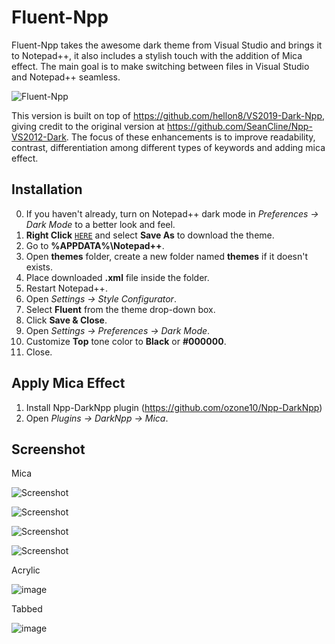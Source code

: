 # Fluent-Npp
Fluent-Npp takes the awesome dark theme from Visual Studio and brings it to Notepad++, it also includes a stylish touch with the addition of Mica effect. The main goal is to make switching between files in Visual Studio and Notepad++ seamless. 

![Fluent-Npp](https://github.com/ikoshura/Fluent-Npp/assets/100127946/bb0022c9-eb43-464d-b518-28f934d16571)

This version is built on top of https://github.com/hellon8/VS2019-Dark-Npp, giving credit to the original version at https://github.com/SeanCline/Npp-VS2012-Dark. The focus of these enhancements is to improve readability, contrast, differentiation among different types of keywords and adding mica effect.

Installation
--------------------------
0. If you haven't already, turn on Notepad++ dark mode in *Preferences -> Dark Mode* to a better look and feel.
1. **Right Click** [`HERE`](https://raw.githubusercontent.com/ikoshura/Fluent-Npp/main/Fluent.xml) and select **Save As** to download the theme.
2. Go to **%APPDATA%\Notepad++**.
3. Open **themes** folder, create a new folder named **themes** if it doesn't exists.
4. Place downloaded **.xml** file inside the folder.
2. Restart Notepad++.
3. Open *Settings -> Style Configurator*.
4. Select **Fluent** from the theme drop-down box.
5. Click **Save & Close**.
6. Open *Settings -> Preferences -> Dark Mode*.
7. Customize **Top** tone color to **Black** or **#000000**.
8. Close.

Apply Mica Effect
--------------------------
1. Install Npp-DarkNpp plugin (https://github.com/ozone10/Npp-DarkNpp)
2. Open *Plugins -> DarkNpp -> Mica*.

Screenshot
----------
Mica

![Screenshot](https://github.com/ikoshura/Fluent-Npp/assets/100127946/626f2a81-7468-49ba-b3fb-2fdce08630c8)


![Screenshot](https://i.ibb.co/SX1Xrxk/Screenshot-2023-08-25-073020.png)


![Screenshot](https://i.ibb.co/LRxX1wJ/Screenshot-2023-08-25-073000.png)


![Screenshot](https://i.ibb.co/6v0BFhD/Screenshot-2023-08-25-072718.png)

Acrylic

![image](https://github.com/ikoshura/Fluent-Npp/assets/100127946/63b0719d-0d0f-4bfe-976c-c6153204f109)

Tabbed

![image](https://github.com/ikoshura/Fluent-Npp/assets/100127946/779b1094-f127-4ec1-a7f1-d8ac5bf35f2c)

